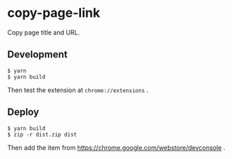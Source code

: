 # copy-page-link

Copy page title and URL.

## Development

```shell
$ yarn
$ yarn build
```

Then test the extension at `chrome://extensions` .

## Deploy

```shell
$ yarn build
$ zip -r dist.zip dist
```

Then add the item from https://chrome.google.com/webstore/devconsole .
